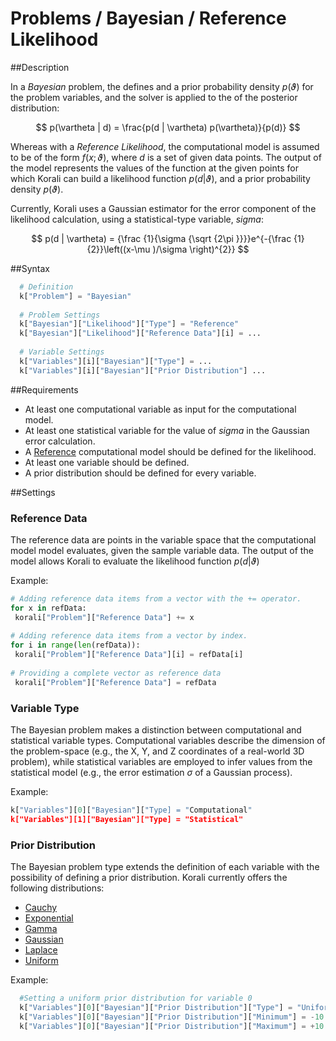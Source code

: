 # Problems / Bayesian / Reference Likelihood

##Description

In a *Bayesian* problem, the defines and a prior probability density $p(\vartheta)$ for the problem variables, and the solver is applied to the of the posterior distribution:

 $$ p(\vartheta | d) = \frac{p(d | \vartheta) p(\vartheta)}{p(d)} $$

Whereas with a *Reference Likelihood*, the computational model is assumed to be of the form $f(x;\vartheta)$, where $d$ is a set of given data points. The output of the model represents the values of the function at the given points for which Korali can build a likelihood function $p(d|\vartheta)$, and a prior probability density $p(\vartheta)$. 

Currently, Korali uses a Gaussian estimator for the error component of the likelihood calculation, using a statistical-type variable, *sigma*:

$$ p(d | \vartheta) = {\frac {1}{\sigma {\sqrt {2\pi }}}}e^{-{\frac {1}{2}}\left((x-\mu )/\sigma \right)^{2}} $$

##Syntax
```python
  # Definition
  k["Problem"] = "Bayesian"
	
  # Problem Settings
  k["Bayesian"]["Likelihood"]["Type"] = "Reference"
  k["Bayesian"]["Likelihood"]["Reference Data"][i] = ...
	
  # Variable Settings
  k["Variables"][i]["Bayesian"]["Type"] = ...
  k["Variables"][i]["Bayesian"]["Prior Distribution"] ...
```

##Requirements
+ At least one computational variable as input for the computational model.
+ At least one statistical variable for the value of *sigma* in the Gaussian error calculation.
+ A [Reference](/usage/models/reference) computational model should be defined for the likelihood.
+ At least one variable should be defined.
+ A prior distribution should be defined for every variable.

##Settings

### Reference Data
The reference data are points in the variable space that the computational model model evaluates, given the sample variable data. The output of the model allows Korali to evaluate the likelihood function $p(d|\vartheta)$

Example:
```python
# Adding reference data items from a vector with the += operator.
for x in refData:
 korali["Problem"]["Reference Data"] += x
 
# Adding reference data items from a vector by index.
for i in range(len(refData)):
 korali["Problem"]["Reference Data"][i] = refData[i]
 
# Providing a complete vector as reference data
 korali["Problem"]["Reference Data"] = refData
```

### Variable Type
The Bayesian problem makes a distinction between computational and statistical variable types. Computational variables describe the dimension of the problem-space (e.g., the X, Y, and Z coordinates of a real-world 3D problem), while statistical variables are employed to infer values from the statistical model (e.g., the error estimation $\sigma$ of a Gaussian process).

Example:
```python
k["Variables"][0]["Bayesian"]["Type] = "Computational"
k["Variables"][1]["Bayesian"]["Type] = "Statistical"
```

### Prior Distribution
The Bayesian problem type extends the definition of each variable with the possibility of defining a prior distribution. Korali currently offers the following distributions:

- [Cauchy](/usage/distributions/cauchy)
- [Exponential](/usage/distributions/exponential)
- [Gamma](/usage/distributions/gamma)
- [Gaussian](/usage/distributions/gaussian)
- [Laplace](/usage/distributions/laplace)
- [Uniform](/usage/distributions/uniform)

Example:
```python
  #Setting a uniform prior distribution for variable 0
  k["Variables"][0]["Bayesian"]["Prior Distribution"]["Type"] = "Uniform"
  k["Variables"][0]["Bayesian"]["Prior Distribution"]["Minimum"] = -10.0
  k["Variables"][0]["Bayesian"]["Prior Distribution"]["Maximum"] = +10.0
```
